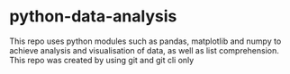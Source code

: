 # python-data-analysis
This repo uses python modules such as pandas, matplotlib and numpy to achieve analysis and visualisation of data, as well as list comprehension. This repo was created by using git and git cli only
